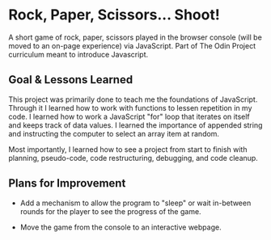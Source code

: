 # Rock, Paper, Scissors... Shoot!

A short game of rock, paper, scissors played in the browser console (will be moved to an on-page experience)
via JavaScript. Part of The Odin Project curriculum meant to introduce Javascript.

## Goal & Lessons Learned

This project was primarily done to teach me the foundations of JavaScript. Through it I learned how to work with functions to lessen repetition in my code. I learned how to work a JavaScript "for" loop that iterates on itself and keeps track of data values. I learned the importance of appended string and instructing the computer to select an array item at random.

Most importantly, I learned how to see a project from start to finish with planning, pseudo-code,
code restructuring, debugging, and code cleanup.

## Plans for Improvement

- Add a mechanism to allow the program to "sleep" or wait in-between rounds for the player to see the progress of the game.

- Move the game from the console to an interactive webpage.
